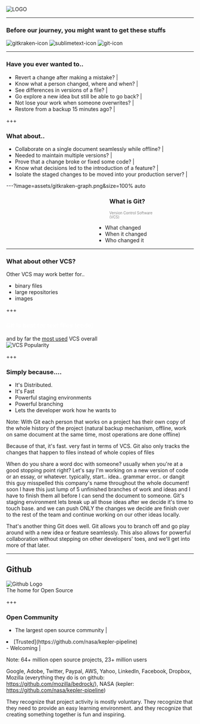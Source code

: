 ![LOGO](assets/FCCGGit_Workshop_Logo.png)

---
 
### Before our journey, you might want to get these stuffs

![gitkraken-icon](assets/gitkraken.png)
![sublimetext-icon](assets/sublimetext.png)
![git-icon](assets/git.png)

---

### Have you ever wanted to..
- Revert a change after making a mistake?  |
- Know what a person changed, where and when?  |
- See differences in versions of a file?  |
- Go explore a new idea but still be able to go back?  |
- Not lose your work when someone overwrites?  |
- Restore from a backup 15 minutes ago?  |

+++

### What about..
- Collaborate on a single document seamlessly while offline?  |
- Needed to maintain multiple versions?  |
- Prove that a change broke or fixed some code?  |
- Know what decisions led to the introduction of a feature?  |
- Isolate the staged changes to be moved into your production server?  |


---?image=assets/gitkraken-graph.png&size=100% auto

<h3 style="text-align:left;margin-left:55%">What is Git?</h3>
<p style="text-align:left;color:grey;margin-left:55%;font-size:.7em">Version Control Software <br />(VCS)<p>
<ul style="text-align:left;margin-left:48%">
    <li>What changed</li>  <!-- .element: class="fragment" -->
    <li>When it changed</li>  <!-- .element: class="fragment" -->
    <li>Who changed it</li>  <!-- .element: class="fragment" -->
</ul>

---

### What about other VCS?

Other VCS may work <em2>better</em2> for..
- binary files
- large repositories
- images

+++

<h3 style="color:white"><em2>Git</em2> is best for text files (<em2>code</em2>)</h3>

and by far the [most used](https://trends.google.com/trends/explore?date=all&q=%2Fm%2F05vqwg,%2Fm%2F012ct9,%2Fm%2F08441_,%2Fm%2F08w6d6,%2Fm%2F09d6g&hl=en-US) VCS overall  
![VCS Popularity](assets/google-trends.png)

+++

### Simply because....
<ul>
    <li>It's <em2>Distributed.</em2></li>  <!-- .element: class="fragment" -->
    <li>It's Fast</li>  <!-- .element: class="fragment" -->
    <li>Powerful <em2>staging environments</em2></li>  <!-- .element: class="fragment" -->
    <li>Powerful <em2>branching</em2></li>  <!-- .element: class="fragment" -->
    <li>Lets the developer work how he wants to</li>  <!-- .element: class="fragment" -->
</ul>

Note:
With Git each person that works on a project has their own copy of the whole history of the project
(natural backup mechanism, offline, work on same document at the same time, most operations are done offline)

Because of that, it's fast. very fast in terms of VCS. Git also only tracks the changes that happen to files instead of whole copies of files

When do you share a word doc with someone? usually when you're at a good stopping point right? Let's say I'm working on a new version of code or an essay, or whatever. typically, start.. idea.. grammar error.. or dangit this guy misspelled this company's name throughout the whole document! 
soon I have this just lump of 5 unfinished branches of work and ideas and I have to finish them all before I can send the document to someone.
Git's staging environment lets break up all those ideas after we decide it's time to touch base. and we can push ONLY the changes we decide are finish over to the rest of the team and continue working on our other ideas locally.

That's another thing Git does well. Git allows you to branch off and go play around with a new idea or feature seamlessly. This also allows for powerful collaboration without stepping on other developers' toes, and we'll get into more of that later.



---

##  Github
![Github Logo](assets/github.jpg)  
The <em2>home</em2> for Open Source

+++

### Open Community

- The largest open source community  |
<li>[Trusted](https://github.com/nasa/kepler-pipeline)</li>  <!-- .element: class="fragment" -->
- Welcoming  |  

Note: 
64+ million open source projects, 23+ million users

Google, Adobe, Twitter, Paypal, AWS, Yahoo, LinkedIn, Facebook, Dropbox, Mozilla (everything they do is on github: https://github.com/mozilla/bedrock/), NASA (kepler: https://github.com/nasa/kepler-pipeline)

They recognize that project activity is mostly voluntary. They recognize that they need to provide an easy learning environment. and they recognize that creating something together is fun and inspiring.  


